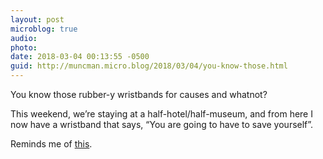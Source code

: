 ```yaml
---
layout: post
microblog: true
audio: 
photo: 
date: 2018-03-04 00:13:55 -0500
guid: http://muncman.micro.blog/2018/03/04/you-know-those.html
---
```

You know those rubber-y wristbands for causes and whatnot? 

This weekend, we’re staying at a half-hotel/half-museum, and from here I now have a wristband that says, “You are going to have to save yourself”. 

Reminds me of [this](https://youtu.be/SDvfbvuJtS8). 
